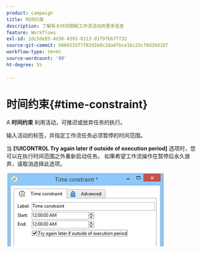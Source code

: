 ```yaml
---
product: campaign
title: 时间约束
description: 了解有关时间限制工作流活动的更多信息
feature: Workflows
exl-id: 1dc5de05-4d36-4393-8113-d1f97bb7f732
source-git-commit: b666535f7f82d1b8c2da4fbce1bc25cf8d39d187
workflow-type: tm+mt
source-wordcount: '80'
ht-degree: 5%

---
```


# 时间约束{#time-constraint}



A **时间约束** 利用活动，可推迟或放弃任务的执行。

输入活动的标签，并指定工作流任务必须暂停的时间范围。

当 **[!UICONTROL Try again later if outside of execution period]** 选项时，您可以在执行时间范围之外重新启动任务。 如果希望工作流操作在暂停后永久放弃，请取消选择此选项。

![](assets/s_user_scheduled_wait.png)
